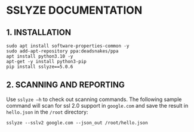 # SSLYZE DOCUMENTATION

## 1. INSTALLATION
```
sudo apt install software-properties-common -y
sudo add-apt-repository ppa:deadsnakes/ppa
apt install python3.10 -y 
apt-get -y install python3-pip 
pip install sslyze==5.0.6 
```
## 2. SCANNING AND REPORTING
Use ```sslyze –h``` to check out scanning commands. The following sample command will scan for ssl 2.0 support in ```google.com``` and save the result in ```hello.json``` in the ```/root``` directory:
```
sslyze --sslv2 google.com --json_out /root/hello.json
```
